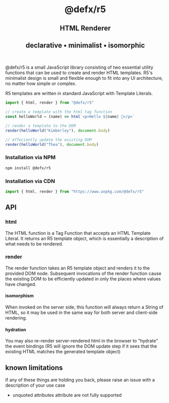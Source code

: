 <div align="center">

# @defx/r5

## HTML Renderer

## declarative • minimalist • isomorphic

</div>
<br />

@defx/r5 is a small JavaScript library consisting of two essential utility functions that can be used to create and render HTML templates. R5's minimalist design is small and flexible enough to fit into any UI architecture, no matter how simple or complex.

R5 templates are written in standard JavaScript with Template Literals.

```js
import { html, render } from "@defx/r5"

// create a template with the html tag function
const helloWorld = (name) => html`<p>Hello ${name} 👋</p>`

// render a template to the DOM
render(helloWorld("Kimberley"), document.body)

// effeciently update the existing DOM
render(helloWorld("Thea"), document.body)
```

### Installation via NPM

```sh
npm install @defx/r5
```

### Installation via CDN

```js
import { html, render } from "https://www.unpkg.com/@defx/r5"
```

## API

### html

The HTML function is a Tag Function that accepts an HTML Template Literal. It returns an R5 template object, which is essentially a description of what needs to be rendered.

### render

The render function takes an R5 template object and renders it to the provided DOM node. Subsequent invocations of the render function cause the existing DOM to be efficiently updated in only the places where values have changed.

#### isomorphism

When invoked on the server side, this function will always return a String of HTML, so it may be used in the same way for both server and client-side rendering.

#### hydration

You may also re-render server-rendered html in the browser to "hydrate" the event bindings (R5 will ignore the DOM update step if it sees that the existing HTML matches the generated template object)

## known limitations

If any of these things are holding you back, please raise an issue with a description of your use case

- unquoted attributes attribute are not fully supported
